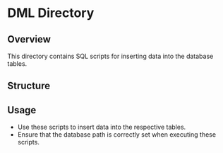 # DML Directory

## Overview

This directory contains SQL scripts for inserting data into the database tables.

## Structure


## Usage

- Use these scripts to insert data into the respective tables.
- Ensure that the database path is correctly set when executing these scripts.
